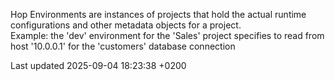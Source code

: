 <div id="header">

</div>

<div id="content">

<div class="paragraph">

Hop Environments are instances of projects that hold the actual runtime configurations and other metadata objects for a project.  
Example: the 'dev' environment for the 'Sales' project specifies to read from host '10.0.0.1' for the 'customers' database connection

</div>

</div>

<div id="footer">

<div id="footer-text">

Last updated 2025-09-04 18:23:38 +0200

</div>

</div>
